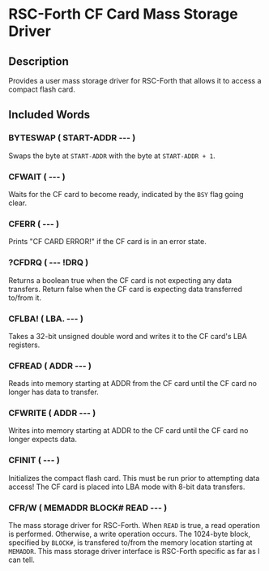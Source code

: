 
# RSC-Forth CF Card Mass Storage Driver

## Description

Provides a user mass storage driver for RSC-Forth that allows it to access a compact flash card.

## Included Words

### BYTESWAP ( START-ADDR --- )

Swaps the byte at `START-ADDR` with the byte at `START-ADDR + 1`.

### CFWAIT ( --- )

Waits for the CF card to become ready, indicated by the `BSY` flag going clear.

### CFERR ( --- )

Prints "CF CARD ERROR!" if the CF card is in an error state.

### ?CFDRQ ( --- !DRQ )

Returns a boolean true when the CF card is not expecting any data transfers. Return false when the CF card is expecting data transferred to/from it.

### CFLBA! ( LBA. --- )

Takes a 32-bit unsigned double word and writes it to the CF card's LBA registers.

### CFREAD ( ADDR --- )

Reads into memory starting at ADDR from the CF card until the CF card no longer has data to transfer.

### CFWRITE ( ADDR --- )

Writes into memory starting at ADDR to the CF card until the CF card no longer expects data.

### CFINIT ( --- )

Initializes the compact flash card. This must be run prior to attempting data access!
The CF card is placed into LBA mode with 8-bit data transfers.

### CFR/W ( MEMADDR BLOCK# READ --- )

The mass storage driver for RSC-Forth. When `READ` is true, a read operation is performed. Otherwise, a write operation occurs.
The 1024-byte block, specified by `BLOCK#`, is transfered to/from the memory location starting at `MEMADDR`.
This mass storage driver interface is RSC-Forth specific as far as I can tell.
